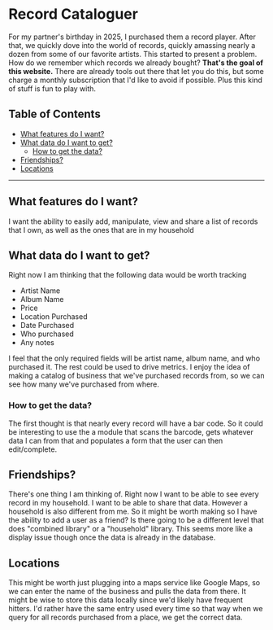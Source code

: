 <!-- omit in toc -->
# Record Cataloguer
For my partner's birthday in 2025, I purchased them a record player. After that, we quickly dove into the world of records, quickly amassing nearly a dozen from some of our favorite artists. This started to present a problem. How do we remember which records we already bought?
**That's the goal of this website.**
There are already tools out there that let you do this, but some charge a monthly subscription that I'd like to avoid if possible. Plus this kind of stuff is fun to play with.

<!-- omit in toc -->
## Table of Contents
- [What features do I want?](#what-features-do-i-want)
- [What data do I want to get?](#what-data-do-i-want-to-get)
  - [How to get the data?](#how-to-get-the-data)
- [Friendships?](#friendships)
- [Locations](#locations)

---
## What features do I want?
I want the ability to easily add, manipulate, view and share a list of records that I own, as well as the ones that are in my household

## What data do I want to get?
Right now I am thinking that the following data would be worth tracking
- Artist Name
- Album Name
- Price
- Location Purchased
- Date Purchased
- Who purchased
- Any notes

I feel that the only required fields will be artist name, album name, and who purchased it. The rest could be used to drive metrics. I enjoy the idea of making a catalog of business that we've purchased records from, so we can see how many we've purchased from where.

### How to get the data?
The first thought is that nearly every record will have a bar code. So it could be interesting to use the a module that scans the barcode, gets whatever data I can from that and populates a form that the user can then edit/complete.

## Friendships?
There's one thing I am thinking of. Right now I want to be able to see every record in my household. I want to be able to share that data. However a household is also different from me. So it might be worth making so I have the ability to add a user as a friend? Is there going to be a different level that does "combined library" or a "household" library. This seems more like a display issue though once the data is already in the database.

## Locations
This might be worth just plugging into a maps service like Google Maps, so we can enter the name of the business and pulls the data from there. It might be wise to store this data locally since we'd likely have frequent hitters. I'd rather have the same entry used every time so that way when we query for all records purchased from a place, we get the correct data.
